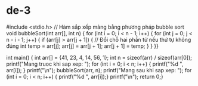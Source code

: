# de-3
#include <stdio.h>
// Hàm sắp xếp mảng bằng phương pháp bubble sort
void bubbleSort(int arr[], int n) {
    for (int i = 0; i < n - 1; i++) {
        for (int j = 0; j < n - i - 1; j++) { 
 if (arr[j] > arr[j + 1]) {
                // Đổi chỗ hai phần tử nếu thứ tự không đúng
                int temp = arr[j];
                arr[j] = arr[j + 1];
                arr[j + 1] = temp;   }    } }}

int main() {
    int arr[] = {41, 23, 4, 14, 56, 1};
    int n = sizeof(arr) / sizeof(arr[0]);
    printf("Mang truoc khi sap xep: ");
    for (int i = 0; i < n; i++) {
        printf("%d ", arr[i]);   }
    printf("\n");
    bubbleSort(arr, n);
    printf("Mang sau khi sap xep: ");
    for (int i = 0; i < n; i++) {
        printf("%d ", arr[i]);}
    printf("\n");
    return 0;}
